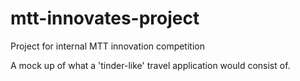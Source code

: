 # mtt-innovates-project
Project for internal MTT innovation competition

A mock up of what a 'tinder-like' travel application would consist of.
